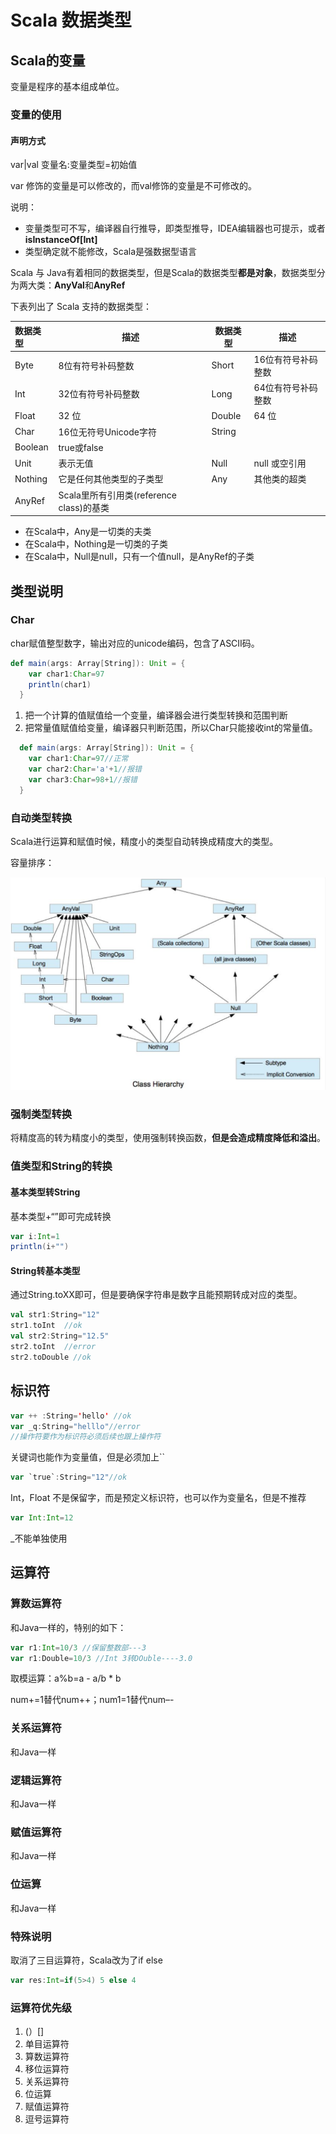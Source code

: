 # Scala 数据类型

## Scala的变量

变量是程序的基本组成单位。

### 变量的使用

#### 声明方式

var|val 变量名:变量类型=初始值

var 修饰的变量是可以修改的，而val修饰的变量是不可修改的。

说明：

- 变量类型可不写，编译器自行推导，即类型推导，IDEA编辑器也可提示，或者**isInstanceOf[Int]**
- 类型确定就不能修改，Scala是强数据型语言

Scala 与 Java有着相同的数据类型，但是Scala的数据类型**都是对象**，数据类型分为两大类：**AnyVal**和**AnyRef**

下表列出了 Scala 支持的数据类型：

| **数据类型** | **描述**                                 | 数据类型 | 描述               |
| :----------- | ---------------------------------------- | -------- | ------------------ |
| Byte         | 8位有符号补码整数                        | Short    | 16位有符号补码整数 |
| Int          | 32位有符号补码整数                       | Long     | 64位有符号补码整数 |
| Float        | 32 位                                    | Double   | 64 位              |
| Char         | 16位无符号Unicode字符                    | String   |                    |
| Boolean      | true或false                              |          |                    |
| Unit         | 表示无值                                 | Null     | null 或空引用      |
| Nothing      | 它是任何其他类型的子类型                 | Any      | 其他类的超类       |
| AnyRef       | Scala里所有引用类(reference class)的基类 |          |                    |

- 在Scala中，Any是一切类的夫类
- 在Scala中，Nothing是一切类的子类
- 在Scala中，Null是null，只有一个值null，是AnyRef的子类

## 类型说明

### Char

char赋值整型数字，输出对应的unicode编码，包含了ASCII码。

```scala
def main(args: Array[String]): Unit = {
    var char1:Char=97
    println(char1)
  }
```

1. 把一个计算的值赋值给一个变量，编译器会进行类型转换和范围判断
2. 把常量值赋值给变量，编译器只判断范围，所以Char只能接收int的常量值。

```scala
  def main(args: Array[String]): Unit = {
    var char1:Char=97//正常
    var char2:Char='a'+1//报错
    var char3:Char=98+1//报错
  }
```

### 自动类型转换

Scala进行运算和赋值时候，精度小的类型自动转换成精度大的类型。

容量排序：

![](assets/20190320192444.png)

### 强制类型转换

将精度高的转为精度小的类型，使用强制转换函数，**但是会造成精度降低和溢出**。

### 值类型和String的转换

#### 基本类型转String

基本类型+“”即可完成转换

```scala
var i:Int=1
println(i+"")
```

#### String转基本类型

通过String.toXX即可，但是要确保字符串是数字且能预期转成对应的类型。

```scala
val str1:String="12"
str1.toInt  //ok
val str2:String="12.5"
str2.toInt  //error
str2.toDouble //ok
```

## 标识符

```scala
var ++ :String='hello' //ok
var _q:String="helllo"//error 
//操作符要作为标识符必须后续也跟上操作符
```

关键词也能作为变量值，但是必须加上``

```scala
var `true`:String="12"//ok
```

Int，Float 不是保留字，而是预定义标识符，也可以作为变量名，但是不推荐

```scala
var Int:Int=12
```

_不能单独使用

## 运算符

### 算数运算符

和Java一样的，特别的如下：

```scala
var r1:Int=10/3 //保留整数部---3
var r1:Double=10/3 //Int 3转DOuble----3.0
```

取模运算：a%b=a - a/b * b

num+=1替代num++；num1=1替代num–-

### 关系运算符

和Java一样

### 逻辑运算符

和Java一样

### 赋值运算符

和Java一样

### 位运算

和Java一样

### 特殊说明

取消了三目运算符，Scala改为了if else

```scala
var res:Int=if(5>4) 5 else 4
```

### 运算符优先级

1. (）[]
2. 单目运算符
3. 算数运算符
4. 移位运算符
5. 关系运算符
6. 位运算
7. 赋值运算符
8. 逗号运算符

